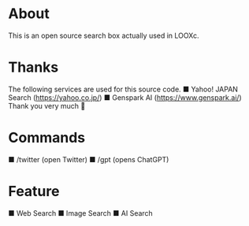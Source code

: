 # About
This is an open source search box actually used in LOOXc.

# Thanks
The following services are used for this source code.
■ Yahoo! JAPAN Search (https://yahoo.co.jp/)
■ Genspark AI (https://www.genspark.ai/)
Thank you very much 🙇

# Commands
■ /twitter (open Twitter)
■ /gpt (opens ChatGPT)

# Feature
■ Web Search
■ Image Search
■ AI Search
